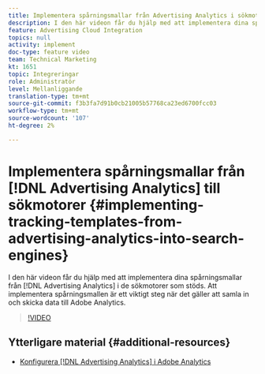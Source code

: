 ```yaml
---
title: Implementera spårningsmallar från Advertising Analytics i sökmotorer
description: I den här videon får du hjälp med att implementera dina spårningsmallar från Advertising Analytics i de sökmotorer som stöds. Att implementera spårningsmallen är ett viktigt steg när det gäller att samla in och skicka data till Adobe Analytics.
feature: Advertising Cloud Integration
topics: null
activity: implement
doc-type: feature video
team: Technical Marketing
kt: 1651
topic: Integreringar
role: Administratör
level: Mellanliggande
translation-type: tm+mt
source-git-commit: f3b3fa7d91b0cb21005b57768ca23ed6700fcc03
workflow-type: tm+mt
source-wordcount: '107'
ht-degree: 2%

---
```



# Implementera spårningsmallar från [!DNL Advertising Analytics] till sökmotorer {#implementing-tracking-templates-from-advertising-analytics-into-search-engines}

I den här videon får du hjälp med att implementera dina spårningsmallar från [!DNL Advertising Analytics] i de sökmotorer som stöds. Att implementera spårningsmallen är ett viktigt steg när det gäller att samla in och skicka data till Adobe Analytics.

>[!VIDEO](https://video.tv.adobe.com/v/23120/?quality=12)

## Ytterligare material {#additional-resources}

* [Konfigurera  [!DNL Advertising Analytics] i Adobe Analytics](https://helpx.adobe.com/analytics/kt/using/advertising-analytics-feature-video-configure.html)
